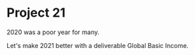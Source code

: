 # Project 21
2020 was a poor year for many. 

Let's make 2021 better with a deliverable Global Basic Income.
